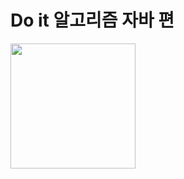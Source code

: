 # Do it 알고리즘 자바 편 

<image
width=200
src="https://user-images.githubusercontent.com/53357210/87842659-f664f200-c8e8-11ea-900a-364f54f9ed5a.jpg"/>
